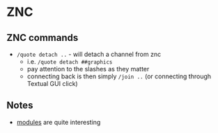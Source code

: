 # ZNC
## ZNC commands
- `/quote detach ..` - will detach a channel from znc
	- i.e. `/quote detach ##graphics`
	- pay attention to the slashes as they matter
	- connecting back is then simply `/join ..` (or connecting through Textual GUI click)

## Notes
- [modules](https://wiki.znc.in/Modules) are quite interesting